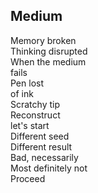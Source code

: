 ## Medium
Memory broken  
Thinking disrupted  
When the medium  
fails  
Pen lost  
of ink  
Scratchy tip  
Reconstruct  
let's start  
Different seed  
Different result  
Bad, necessarily  
Most definitely not  
Proceed